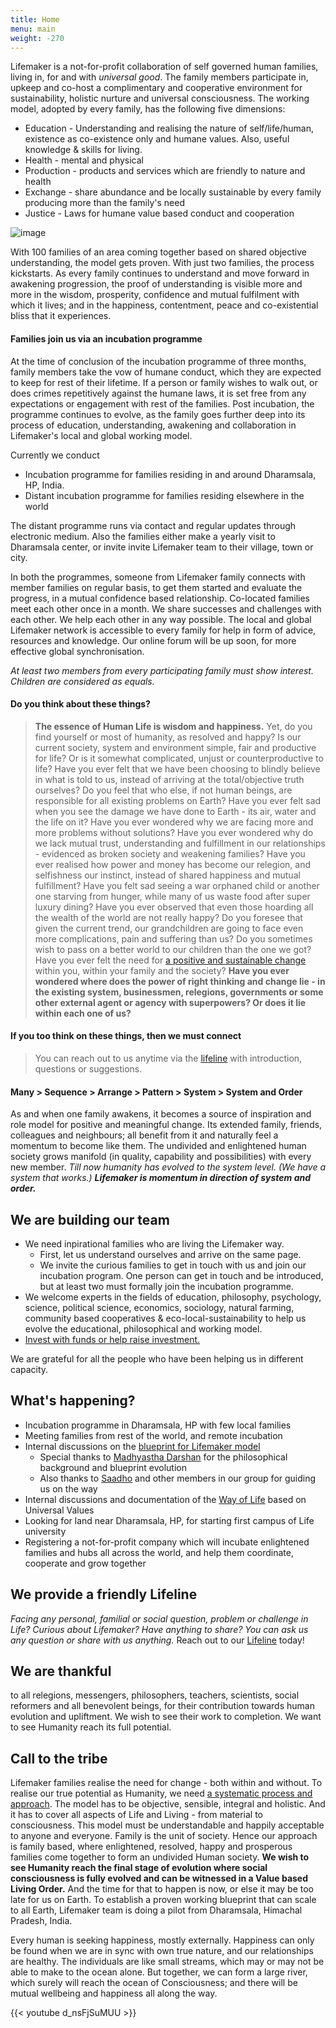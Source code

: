 ```yaml
---
title: Home
menu: main
weight: -270
---
```


Lifemaker is a not-for-profit collaboration of self governed human families, living in, for and with *universal good*. The family members participate in, upkeep and co-host a complimentary and cooperative environment for sustainability, holistic nurture and universal consciousness. The working model, adopted by every family, has the following five dimensions: 

* Education - Understanding and realising the nature of self/life/human, existence as co-existence only and humane values. Also, useful knowledge & skills for living.
* Health - mental and physical
* Production - products and services which are friendly to nature and health
* Exchange - share abundance and be locally sustainable by every family producing more than the family's need
* Justice - Laws for humane value based conduct and cooperation

![image](/images/infographicLifemaker.png)

With 100 families of an area coming together based on shared objective understanding, the model gets proven. With just two families, the process kickstarts. As every family continues to understand and move forward in awakening progression, the proof of understanding is visible more and more in the wisdom, prosperity, confidence and mutual fulfilment with which it lives; and in the happiness, contentment, peace and co-existential bliss that it experiences. 

#### Families join us via an incubation programme 
At the time of conclusion of the incubation programme of three months, family members take the vow of humane conduct, which they are expected to keep for rest of their lifetime. If a person or family wishes to walk out, or does crimes repetitively against the humane laws, it is set free from any expectations or engagement with rest of the families. Post incubation, the programme continues to evolve, as the family goes further deep into its process of education, understanding, awakening and collaboration in Lifemaker's local and global working model. 

Currently we conduct

- Incubation programme for families residing in and around Dharamsala, HP, India.
- Distant incubation programme for families residing elsewhere in the world

The distant programme runs via contact and regular updates through electronic medium. Also the families either make a yearly visit to Dharamsala center, or invite invite Lifemaker team to their village, town or city.

In both the programmes, someone from Lifemaker family connects with member families on regular basis, to get them started and evaluate the progress, in a mutual confidence based relationship. Co-located families meet each other once in a month. We share successes and challenges with each other. We help each other in any way possible. The local and global Lifemaker network is accessible to every family for help in form of advice, resources and knowledge. Our online forum will be up soon, for more effective global synchronisation.

*At least two members from every participating family must show interest. Children are considered as equals.* 



#### Do you think about these things? 
> **The essence of Human Life is wisdom and happiness.** Yet, do you find yourself or most of humanity, as resolved and happy? Is our current society, system and environment simple, fair and productive for life? Or is it somewhat complicated, unjust or counterproductive to life? Have you ever felt that we have been choosing to blindly believe in what is told to us, instead of arriving at the total/objective truth ourselves? Do you feel that who else, if not human beings, are responsible for all existing problems on Earth? Have you ever felt sad when you see the damage we have done to Earth - its air, water and the life on it? Have you ever wondered why we are facing more and more problems without solutions? Have you ever wondered why do we lack mutual trust, understanding and fulfillment in our relationships - evidenced as broken society and weakening families? Have you ever realised how power and money has become our relegion, and selfishness our instinct, instead of shared happiness and mutual fulfillment? Have you felt sad seeing a war orphaned child or another one starving from hunger, while many of us waste food after super luxury dining? Have you ever observed that even those hoarding all the wealth of the world are not really happy? Do you foresee that given the current trend, our grandchildren are going to face even more complications, pain and suffering than us? Do you sometimes wish to pass on a better world to our children than the one we got? Have you ever felt the need for [a positive and sustainable change](/post/background) within you, within your family and the society? **Have you ever wondered where does the power of right thinking and change lie - in the existing system, businessmen, relegions, governments or some other external agent or agency with superpowers? Or does it lie within each one of us?**

#### If you too think on these things, then we must connect 

> You can reach out to us anytime via the [lifeline](/page/lifeline) with introduction, questions or suggestions. 

#### Many > Sequence > Arrange > Pattern > System > System and Order

As and when one family awakens, it becomes a source of inspiration and role model for positive and meaningful change. Its extended family, friends, colleagues and neighbours; all benefit from it and naturally feel a momentum to become like them. The undivided and enlightened human society grows manifold (in quality, capability and possibilities) with every new member. *Till now humanity has evolved to the system level. (We have a system that works.)* ***Lifemaker is momentum in direction of system and order.***

## We are building our team 
* We need inpirational families who are living the Lifemaker way. 
  * First, let us understand ourselves and arrive on the same page.
  * We invite the curious families to get in touch with us and join our incubation program. One person can get in touch and be introduced, but at least two must formally join the incubation programme.
* We welcome experts in the fields of education, philosophy, psychology, science, political science, economics, sociology, natural farming, community based cooperatives & eco-local-sustainability to help us evolve the educational, philosophical and working model.
* [Invest with funds or help raise investment.](/invest)

We are grateful for all the people who have been helping us in different capacity. 

## What's happening?
- Incubation programme in Dharamsala, HP with few local families
- Meeting families from rest of the world, and remote incubation
- Internal discussions on the [blueprint for Lifemaker model](/post/approach)
  - Special thanks to [Madhyastha Darshan](http://madhyasth-darshan.info/) for the philosophical background and blueprint evolution
  - Also thanks to [Saadho](http://saadhosangha.org/) and other members in our group for guiding us on the way 
- Internal discussions and documentation of the [Way of Life](/values) based on Universal Values
- Looking for land near Dharamsala, HP, for starting first campus of Life university
- Registering a not-for-profit company which will incubate enlightened families and hubs all across the world, and help them coordinate, cooperate and grow together


## We provide a friendly Lifeline

*Facing any personal, familial or social question, problem or challenge in Life? Curious about Lifemaker? Have anything to share? You can ask us any question or share with us anything.* 
Reach out to our [Lifeline](/lifeline) today!

## We are thankful 
to all relegions, messengers, philosophers, teachers, scientists, social reformers and all benevolent beings, for their contribution towards human evolution and upliftment. We wish to see their work to completion. We want to see Humanity reach its full potential. 

## Call to the tribe

Lifemaker families realise the need for change - both within and without. To realise our true potential as Humanity, we need [a systematic process and approach](/post/approach). The model has to be objective, sensible, integral and holistic. And it has to cover all aspects of Life and Living - from material to consciousness. This model must be understandable and happily acceptable to anyone and everyone. Family is the unit of society. Hence our approach is family based, where enlightened, resolved, happy and prosperous families come together to form an undivided Human society. **We wish to see Humanity reach the final stage of evolution where social consciousness is fully evolved and can be witnessed in a Value based Living Order.** And the time for that to happen is now, or else it may be too late for us on Earth. To establish a proven working blueprint that can scale to all Earth, Lifemaker team is doing a pilot from Dharamsala, Himachal Pradesh, India.

Every human is seeking happiness, mostly externally. Happiness can only be found when we are in sync with own true nature, and our relationships are healthy. The individuals are like small streams, which may or may not be able to make to the ocean alone. But together, we can form a large river, which surely will reach the ocean of Consciousness; and there will be mutual wellbeing and happiness all along the way.

{{< youtube d_nsFjSuMUU >}}
